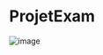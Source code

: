 # ProjetExam

![image](https://user-images.githubusercontent.com/93102220/204373113-bb6ea913-af2e-4239-9b48-ee64dd958eea.png)
